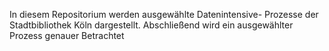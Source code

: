 In diesem Repositorium werden ausgewählte Datenintensive- Prozesse der Stadtbibliothek Köln dargestellt.
Abschließend wird ein ausgewählter Prozess genauer Betrachtet 

